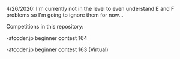 4/26/2020: I'm currently not in the level to even understand E and F problems so I'm going to ignore them for now...

Competitions in this repository:

-atcoder.jp beginner contest 164

-atcoder.jp beginner contest 163 (Virtual)
